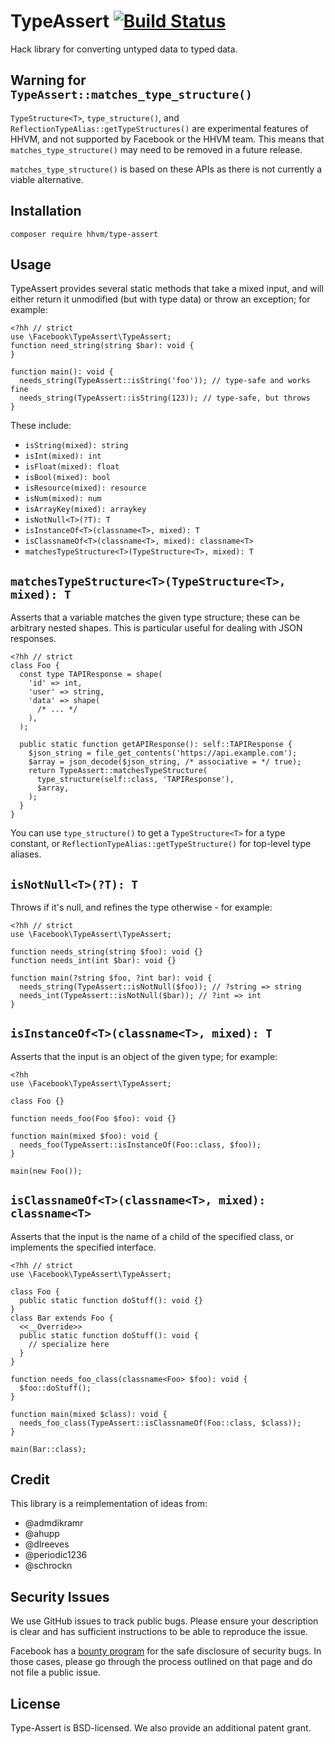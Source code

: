 TypeAssert [![Build Status](https://travis-ci.org/hhvm/type-assert.svg?branch=master)](https://travis-ci.org/hhvm/type-assert)
==========

Hack library for converting untyped data to typed data.

Warning for `TypeAssert::matches_type_structure()`
--------------------------------------------------

`TypeStructure<T>`, `type_structure()`, and `ReflectionTypeAlias::getTypeStructures()`
are experimental features of HHVM, and not supported by Facebook or the HHVM team.
This means that `matches_type_structure()` may need to be removed in a future release.

`matches_type_structure()` is based on these APIs as there is not
currently a viable alternative.

Installation
------------

```
composer require hhvm/type-assert
```

Usage
-----

TypeAssert provides several static methods that take a mixed input, and will
either return it unmodified (but with type data) or throw an exception; for example:

```Hack
<?hh // strict
use \Facebook\TypeAssert\TypeAssert;
function need_string(string $bar): void {
}

function main(): void {
  needs_string(TypeAssert::isString('foo')); // type-safe and works fine
  needs_string(TypeAssert::isString(123)); // type-safe, but throws
}
```

These include:
 - `isString(mixed): string`
 - `isInt(mixed): int`
 - `isFloat(mixed): float`
 - `isBool(mixed): bool`
 - `isResource(mixed): resource`
 - `isNum(mixed): num`
 - `isArrayKey(mixed): arraykey`
 - `isNotNull<T>(?T): T`
 - `isInstanceOf<T>(classname<T>, mixed): T`
 - `isClassnameOf<T>(classname<T>, mixed): classname<T>`
 - `matchesTypeStructure<T>(TypeStructure<T>, mixed): T`

`matchesTypeStructure<T>(TypeStructure<T>, mixed): T`
-----------------------------------------------------

Asserts that a variable matches the given type structure; these can be arbitrary
nested shapes. This is particular useful for dealing with JSON responses.

```Hack
<?hh // strict
class Foo {
  const type TAPIResponse = shape(
    'id' => int,
    'user' => string,
    'data' => shape(
      /* ... */
    ),
  );

  public static function getAPIResponse(): self::TAPIResponse {
    $json_string = file_get_contents('https://api.example.com');
    $array = json_decode($json_string, /* associative = */ true);
    return TypeAssert::matchesTypeStructure(
      type_structure(self::class, 'TAPIResponse'),
      $array,
    );
  }
}
```

You can use `type_structure()` to get a `TypeStructure<T>` for a type constant,
or `ReflectionTypeAlias::getTypeStructure()` for top-level type aliases.

`isNotNull<T>(?T): T`
---------------------

Throws if it's null, and refines the type otherwise - for example:

```Hack
<?hh // strict
use \Facebook\TypeAssert\TypeAssert;

function needs_string(string $foo): void {}
function needs_int(int $bar): void {}

function main(?string $foo, ?int bar): void {
  needs_string(TypeAssert::isNotNull($foo)); // ?string => string
  needs_int(TypeAssert::isNotNull($bar)); // ?int => int
}
```

`isInstanceOf<T>(classname<T>, mixed): T`
-----------------------------------------

Asserts that the input is an object of the given type; for example:

```Hack
<?hh
use \Facebook\TypeAssert\TypeAssert;

class Foo {}

function needs_foo(Foo $foo): void {}

function main(mixed $foo): void {
  needs_foo(TypeAssert::isInstanceOf(Foo::class, $foo));
}

main(new Foo());
```

`isClassnameOf<T>(classname<T>, mixed): classname<T>`
------------------------------------------------------------

Asserts that the input is the name of a child of the specified class, or
implements the specified interface.

```Hack
<?hh // strict
use \Facebook\TypeAssert\TypeAssert;

class Foo {
  public static function doStuff(): void {}
}
class Bar extends Foo {
  <<__Override>>
  public static function doStuff(): void {
    // specialize here
  }
}

function needs_foo_class(classname<Foo> $foo): void {
  $foo::doStuff();
}

function main(mixed $class): void {
  needs_foo_class(TypeAssert::isClassnameOf(Foo::class, $class));
}

main(Bar::class);
```


Credit
------

This library is a reimplementation of ideas from:

 - @admdikramr
 - @ahupp
 - @dlreeves
 - @periodic1236
 - @schrockn

Security Issues
---------------

We use GitHub issues to track public bugs. Please ensure your description is
clear and has sufficient instructions to be able to reproduce the issue.

Facebook has a [bounty program](https://www.facebook.com/whitehat/) for the safe
disclosure of security bugs. In those cases, please go through the process
outlined on that page and do not file a public issue.

License
-------

Type-Assert is BSD-licensed. We also provide an additional patent grant.
